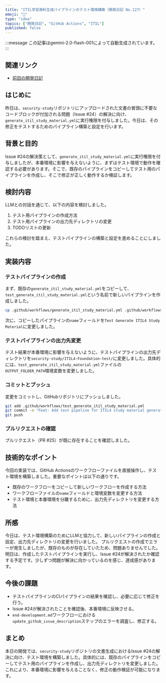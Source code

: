 ```yaml
---
title: "ITIL学習資料生成パイプラインのテスト環境構築（開発日記 No.127）"
emoji: "🧪"
type: "idea"
topics: ["開発日記", "GitHub Actions", "ITIL"]
published: false
---
```


:::message
この記事はgemini-2.0-flash-001によって自動生成されています。
:::

## 関連リンク

- [前回の開発日記](https://zenn.dev/centervil/articles/2025-07-08_126_dev-diary)

## はじめに

昨日は、`security-study`リポジトリにアップロードされた文書の冒頭に不要なコードブロックが付加される問題（Issue #24）の解決に向け、`generate_itil_study_material.yml`に実行権限を付与しました。今日は、その修正をテストするためのパイプライン構築と設定を行います。

## 背景と目的

Issue #24の解決策として、`generate_itil_study_material.yml`に実行権限を付与しましたが、本番環境に影響を与えないように、まずはテスト環境で動作を確認する必要があります。そこで、既存のパイプラインをコピーしてテスト用のパイプラインを作成し、そこで修正が正しく動作するか検証します。

## 検討内容

LLMとの対話を通じて、以下の内容を検討しました。

1.  テスト用パイプラインの作成方法
2.  テスト用パイプラインの出力先ディレクトリの変更
3.  TODOリストの更新

これらの検討を踏まえ、テストパイプラインの構築と設定を進めることにしました。

## 実装内容

### テストパイプラインの作成

まず、既存の`generate_itil_study_material.yml`をコピーして、`test_generate_itil_study_material.yml`という名前で新しいパイプラインを作成しました。

```bash
cp .github/workflows/generate_itil_study_material.yml .github/workflows/test_generate_itil_study_material.yml
```

次に、コピーしたパイプラインの`name`フィールドを`Test Generate ITIL4 Study Material`に変更しました。

### テストパイプラインの出力先変更

テスト結果が本番環境に影響を与えないように、テストパイプラインの出力先ディレクトリを`security-study/ITIL4-Foundation-test/`に変更しました。具体的には、`test_generate_itil_study_material.yml`ファイルの`OUTPUT_FOLDER_PATH`環境変数を変更しました。

### コミットとプッシュ

変更をコミットし、GitHubリポジトリにプッシュしました。

```bash
git add .github/workflows/test_generate_itil_study_material.yml
git commit -m "Feat: Add test pipeline for ITIL4 study material generation and adjust output path"
git push
```

### プルリクエストの確認

プルリクエスト（PR #25）が既に存在することを確認しました。

## 技術的なポイント

今回の実装では、GitHub Actionsのワークフローファイルを直接操作し、テスト環境を構築しました。重要なポイントは以下の通りです。

*   既存のワークフローをコピーして新しいワークフローを作成する方法
*   ワークフローファイルの`name`フィールドと環境変数を変更する方法
*   テスト環境と本番環境を分離するために、出力先ディレクトリを変更する方法

## 所感

今日は、テスト環境構築のためにLLMと協力して、新しいパイプラインの作成と設定、出力先ディレクトリの変更を行いました。
プルリクエストの作成でエラーが発生しましたが、既存のものが存在していたため、問題ありませんでした。
明日は、作成したテストパイプラインを実行し、Issue #24が解決されたか確認する予定です。少しずつ問題が解決に向かっているのを感じ、達成感があります。

## 今後の課題

*   テストパイプラインのCIパイプラインの結果を確認し、必要に応じて修正を行う。
*   Issue #24が解決されたことを確認後、本番環境に反映させる。
*   `end-development.md`ワークフローにおける`update_github_issue_description`ステップのエラーを調査し、修正する。

## まとめ

本日の開発では、`security-study`リポジトリの文書生成におけるIssue #24の解決に向け、テスト環境を構築しました。具体的には、既存のパイプラインをコピーしてテスト用のパイプラインを作成し、出力先ディレクトリを変更しました。これにより、本番環境に影響を与えることなく、修正の動作検証が可能になります。
